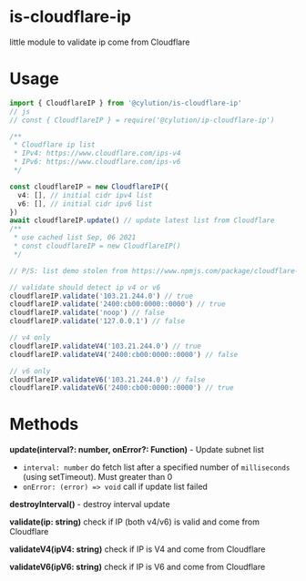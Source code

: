 # is-cloudflare-ip

little module to validate ip come from Cloudflare

# Usage
```typescript
import { CloudflareIP } from '@cylution/is-cloudflare-ip'
// js
// const { CloudflareIP } = require('@cylution/ip-cloudflare-ip')

/**
 * Cloudflare ip list
 * IPv4: https://www.cloudflare.com/ips-v4
 * IPv6: https://www.cloudflare.com/ips-v6
 */

const cloudflareIP = new CloudflareIP({
  v4: [], // initial cidr ipv4 list
  v6: [], // initial cidr ipv6 list
})
await cloudflareIP.update() // update latest list from Cloudflare
/**
 * use cached list Sep, 06 2021
 * const cloudflareIP = new CloudflareIP()
 */

// P/S: list demo stolen from https://www.npmjs.com/package/cloudflare-ip

// validate should detect ip v4 or v6
cloudflareIP.validate('103.21.244.0') // true
cloudflareIP.validate('2400:cb00:0000::0000') // true
cloudflareIP.validate('noop') // false
cloudflareIP.validate('127.0.0.1') // false

// v4 only
cloudflareIP.validateV4('103.21.244.0') // true
cloudflareIP.validateV4('2400:cb00:0000::0000') // false

// v6 only
cloudflareIP.validateV6('103.21.244.0') // false
cloudflareIP.validateV6('2400:cb00:0000::0000') // true
```

# Methods

**update(interval?: number, onError?: Function)** - Update subnet list
* `interval: number` do fetch list after a specified number of `milliseconds` (using setTimeout). Must greater than 0
* `onError: (error) => void` call if update list failed

**destroyInterval()** - destroy interval update

**validate(ip: string)** check if IP (both v4/v6) is valid and come from Cloudflare

**validateV4(ipV4: string)** check if IP is V4 and come from Cloudflare

**validateV6(ipV6: string)** check if IP is V6 and come from Cloudflare
